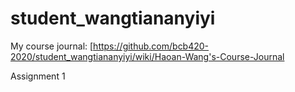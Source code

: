 # student_wangtiananyiyi
My course journal: [https://github.com/bcb420-2020/student_wangtiananyiyi/wiki/Haoan-Wang's-Course-Journal  

Assignment 1
